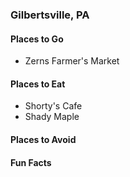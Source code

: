 ### Gilbertsville, PA

#### Places to Go
- Zerns Farmer's Market

#### Places to Eat
- Shorty's Cafe
- Shady Maple

#### Places to Avoid

#### Fun Facts
